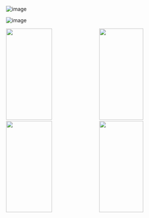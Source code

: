 ![image](https://user-images.githubusercontent.com/114375385/231469319-3b00ace2-049f-4589-973c-02c415a06e2f.png)

![image](https://user-images.githubusercontent.com/114375385/231619324-e1faac17-36d4-4baa-8113-598cc62e5762.png)

<img src="https://i.ibb.co/84s85SX/RosProj4.jpg" width="50%" height="250px"></img>
<img src="https://i.ibb.co/SV5BPxR/gitproject3.png" width="49%" height="250px"></img> <img src="https://i.ibb.co/ZWHBDRb/gitproject1.jpg" width="50%" height="250px"></img> <img src="https://i.ibb.co/CK0gqXt/gitproject2.png" width="49%" height="250px"></img> 
